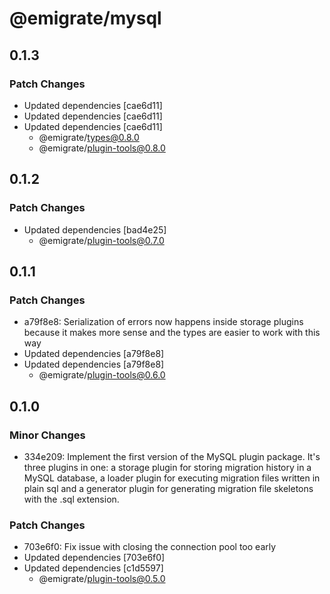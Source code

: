 # @emigrate/mysql

## 0.1.3

### Patch Changes

- Updated dependencies [cae6d11]
- Updated dependencies [cae6d11]
- Updated dependencies [cae6d11]
  - @emigrate/types@0.8.0
  - @emigrate/plugin-tools@0.8.0

## 0.1.2

### Patch Changes

- Updated dependencies [bad4e25]
  - @emigrate/plugin-tools@0.7.0

## 0.1.1

### Patch Changes

- a79f8e8: Serialization of errors now happens inside storage plugins because it makes more sense and the types are easier to work with this way
- Updated dependencies [a79f8e8]
- Updated dependencies [a79f8e8]
  - @emigrate/plugin-tools@0.6.0

## 0.1.0

### Minor Changes

- 334e209: Implement the first version of the MySQL plugin package. It's three plugins in one: a storage plugin for storing migration history in a MySQL database, a loader plugin for executing migration files written in plain sql and a generator plugin for generating migration file skeletons with the .sql extension.

### Patch Changes

- 703e6f0: Fix issue with closing the connection pool too early
- Updated dependencies [703e6f0]
- Updated dependencies [c1d5597]
  - @emigrate/plugin-tools@0.5.0
